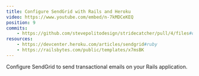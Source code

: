 ```yaml
---
title: Configure SendGrid with Rails and Heroku
video: https://www.youtube.com/embed/n-7kMDCeKEQ
position: 9
commits:
    - https://github.com/stevepolitodesign/stridecatcher/pull/4/files#diff-1d98f0039bbc6df92adee882ed99d993
resources:
    - https://devcenter.heroku.com/articles/sendgrid#ruby
    - https://railsbytes.com/public/templates/x7msBK
---
```

Configure SendGrid to send transactional emails on your Rails application.